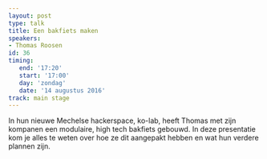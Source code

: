 ```yaml
---
layout: post
type: talk
title: Een bakfiets maken
speakers:
- Thomas Roosen
id: 36
timing: 
   end: '17:20'
   start: '17:00'
   day: 'zondag'
   date: '14 augustus 2016'
track: main stage
---
```

In hun nieuwe Mechelse hackerspace, ko-lab, heeft Thomas met zijn kompanen een modulaire, high tech bakfiets gebouwd. In deze presentatie kom je alles te weten over hoe ze dit aangepakt hebben en wat hun verdere plannen zijn.
